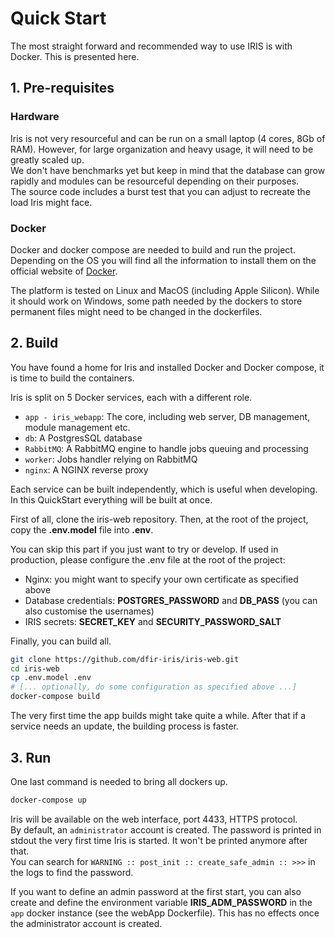 # Quick Start

The most straight forward and recommended way to use IRIS is with Docker. This is presented here. 

## 1. Pre-requisites
### Hardware

Iris is not very resourceful and can be run on a small laptop (4 cores, 8Gb of RAM). However, for large organization and heavy usage, 
it will need to be greatly scaled up.  
We don't have benchmarks yet but keep in mind that the database can grow rapidly and modules can be resourceful depending on their purposes.  
The source code includes a burst test that you can adjust to recreate the load Iris might face.   

### Docker
Docker and docker compose are needed to build and run the project. Depending on the OS you will find all the information to install them on 
the official website of [Docker](https://docs.docker.com/get-docker/).  

The platform is tested on Linux and MacOS (including Apple Silicon). While it should work on Windows, some path needed by the dockers to store permanent files might need to be changed in the dockerfiles. 


## 2. Build

You have found a home for Iris and installed Docker and Docker compose, it is time to build the containers.

Iris is split on 5 Docker services, each with a different role.

- ``app - iris_webapp``: The core, including web server, DB management, module management etc.
- ``db``: A PostgresSQL database
- ``RabbitMQ``: A RabbitMQ engine to handle jobs queuing and processing
- ``worker``: Jobs handler relying on RabbitMQ
- ``nginx``: A NGINX reverse proxy

Each service can be built independently, which is useful when developing. In this QuickStart everything will be built at once.

First of all, clone the iris-web repository. Then, at the root of the project, copy the **.env.model** file into **.env**.

You can skip this part if you just want to try or develop. If used in production, please configure the .env file at the root of the project:

- Nginx: you might want to specify your own certificate as specified above
- Database credentials: **POSTGRES_PASSWORD** and **DB_PASS** (you can also customise the usernames)
- IRIS secrets: **SECRET_KEY** and **SECURITY_PASSWORD_SALT**


Finally, you can build all.

``` bash
git clone https://github.com/dfir-iris/iris-web.git
cd iris-web
cp .env.model .env
# [... optionally, do some configuration as specified above ...]
docker-compose build
```

The very first time the app builds might take quite a while. After that if a service needs an update, the building process is faster.

## 3. Run
One last command is needed to bring all dockers up. 

```bash
docker-compose up
```

Iris will be available on the web interface, port 4433, HTTPS protocol.  
By default, an ``administrator`` account is created. The password is printed in stdout the very first time Iris is started. It won't be printed anymore after that.  
You can search for ``WARNING :: post_init :: create_safe_admin :: >>>`` in the logs to find the password.  

If you want to define an admin password at the first start, you can also create and define the environment variable **IRIS_ADM_PASSWORD** in the `app` docker instance (see the webApp Dockerfile). This has no effects once the administrator account is created.   


